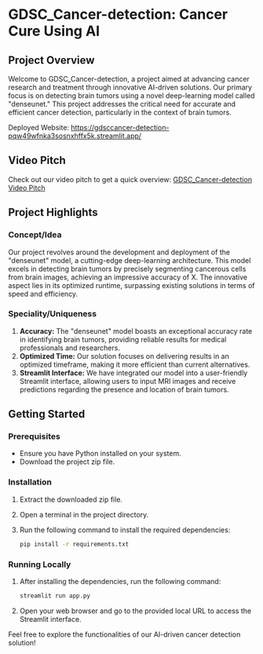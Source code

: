 # GDSC_Cancer-detection: Cancer Cure Using AI

## Project Overview

Welcome to GDSC_Cancer-detection, a project aimed at advancing cancer research and treatment through innovative AI-driven solutions. Our primary focus is on detecting brain tumors using a novel deep-learning model called "denseunet." This project addresses the critical need for accurate and efficient cancer detection, particularly in the context of brain tumors.

Deployed Website: https://gdsccancer-detection-pqw49wfnka3sosnxhffx5k.streamlit.app/

## Video Pitch

Check out our video pitch to get a quick overview: [GDSC_Cancer-detection Video Pitch](https://drive.google.com/file/d/1ZtAmCCxFcUiur0q-Sx1Yha52ohMPgUJ6/view?usp=share_link)

## Project Highlights

### Concept/Idea

Our project revolves around the development and deployment of the "denseunet" model, a cutting-edge deep-learning architecture. This model excels in detecting brain tumors by precisely segmenting cancerous cells from brain images, achieving an impressive accuracy of X. The innovative aspect lies in its optimized runtime, surpassing existing solutions in terms of speed and efficiency.

### Speciality/Uniqueness

1. **Accuracy:** The "denseunet" model boasts an exceptional accuracy rate in identifying brain tumors, providing reliable results for medical professionals and researchers.
2. **Optimized Time:** Our solution focuses on delivering results in an optimized timeframe, making it more efficient than current alternatives.
3. **Streamlit Interface:** We have integrated our model into a user-friendly Streamlit interface, allowing users to input MRI images and receive predictions regarding the presence and location of brain tumors.

## Getting Started

### Prerequisites

- Ensure you have Python installed on your system.
- Download the project zip file.

### Installation

1. Extract the downloaded zip file.
2. Open a terminal in the project directory.
3. Run the following command to install the required dependencies:

   ```bash
   pip install -r requirements.txt
   ```

### Running Locally

1. After installing the dependencies, run the following command:

   ```bash
   streamlit run app.py
   ```

2. Open your web browser and go to the provided local URL to access the Streamlit interface.

Feel free to explore the functionalities of our AI-driven cancer detection solution!
